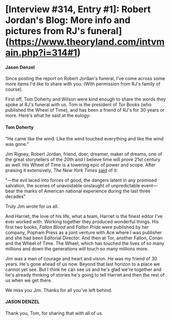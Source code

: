 # [Interview #314, Entry #1]: Robert Jordan's Blog: More info and pictures from RJ's funeral](https://www.theoryland.com/intvmain.php?i=314#1)

#### Jason Denzel

Since posting the report on Robert Jordan's funeral, I've come across some more items I'd like to share with you. (With permission from RJ's family of course).

First off, Tom Doherty and Wilson were kind enough to share the words they spoke at RJ's funeral with us. Tom is the president of Tor Books (who published the Wheel of Time), and has been a friend of RJ's for 30 years or more. Here's what he said at the eulogy:

#### Tom Doherty

"He came like the wind. Like the wind touched everything and like the wind was gone."

Jim Rigney, Robert Jordan, friend, doer, dreamer, maker of dreams, one of the great storytellers of the 20th and I believe time will prove 21st century as well. His Wheel of Time is a towering epic of power and scope. After praising it extensively,
*The New York Times*
[said](http://www.nytimes.com/1996/12/08/books/flaming-swords-and-wizards-orbs.html?pagewanted=4&src=pm)
of it:

"—the evil laced into forces of good, the dangers latent in any promised salvation, the scenes of unavoidable onslaught of unpredictable event—bear the marks of American national experience during the last three decades"

Truly Jim wrote for us all.

And Harriet, the love of his life, what a team, Harriet is the finest editor I've ever worked with. Working together they produced wonderful things. His first two books,
*Fallon Blood*
and
*Fallon Pride*
were published by her company, Popham Press as a joint venture with Ace where I was publisher and she had been Editorial Director. And then at Tor, another Fallon, Conan and the Wheel of Time. The Wheel, which has touched the lives of so many millions and down the generations will touch so many millions more.

Jim was a man of courage and heart and vision. He was my friend of 30 years. He's gone ahead of us now. Beyond that last horizon to a place we cannot yet see. But I think he can see us and he's glad we're together and he's already thinking of stories he's going to tell Harriet and then the rest of us when we get there.

We miss you Jim. Thanks for all you've left behind.

#### JASON DENZEL

Thank you, Tom, for sharing that with all of us.


